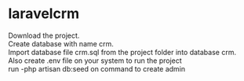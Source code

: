 # laravelcrm

Download the project.             
       Create database with name crm.           
             Import database file crm.sql from the project folder into database crm.          
               Also create .env file on your system to run the project   
                 run -php artisan db:seed on command to create admin
                   
